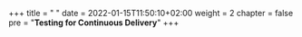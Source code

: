 +++
title = " "
date = 2022-01-15T11:50:10+02:00
weight = 2
chapter = false
pre = "<b>Testing for Continuous Delivery</b>"
+++


